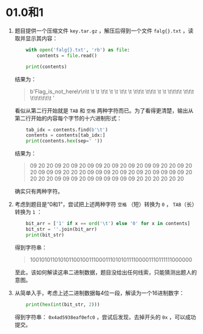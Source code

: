 # 01.0和1

1. 题目提供一个压缩文件 `key.tar.gz` ，解压后得到一个文件 `falg{}.txt` ，读取并显示其内容：

    ```python
        with open('falg{}.txt', 'rb') as file:
            contents = file.read()

        print(contents)
    ```

    结果为：

    > b'Flag_is_not_here\r\n\t  \t \t \t\t \t \t \t\t  \t  \t\t\t   \t\t\t \t \t \t\t\t\t    \t\t\t \t\t\t\t\t\t      '

    看似从第二行开始就是 `TAB` 和 `空格` 两种字符而已。为了看得更清楚，输出从第二行开始的内容每个字节的十六进制形式：

    ```python
        tab_idx = contents.find(b'\t')
        contents = contents[tab_idx:]
        print(contents.hex(sep=' '))
    ```

    结果为：

    > 09 20 20 09 20 09 20 09 09 20 09 20 09 20 09 09 20 20 09 20 20 09 09 09 20 20 20 09 09 09 20 09 20 09 20 09 09 09 09 20 20 20 20 09 09 09 20 09 09 09 09 09 09 20 20 20 20 20 20

    确实只有两种字符。

2. 考虑到题目是“0和1”，尝试把上述两种字符 `空格` （短）转换为 `0` ， `TAB`（长）转换为 `1` ：

    ```python
        bit_arr = ['1' if x == ord('\t') else '0' for x in contents]
        bit_str = ''.join(bit_arr)
        print(bit_str)
    ```

    得到字符串：

    > 10010101101010110010011100011101010111100001110111111000000

    至此，该如何解读这串二进制数据，题目没给出任何线索，只能猜测出题人的意图。

3. 从简单入手，考虑上述二进制数据每4位一段，解读为一个16进制数字：

    ```python
        print(hex(int(bit_str, 2)))
    ```

    得到字符串： `0x4ad5938eaf0efc0` ，尝试后发现，去掉开头的 `0x` ，可以成功提交。
